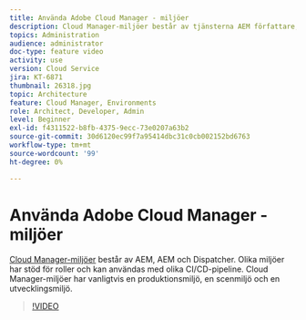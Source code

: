 ```yaml
---
title: Använda Adobe Cloud Manager - miljöer
description: Cloud Manager-miljöer består av tjänsterna AEM författare, AEM publicering och Dispatcher. Olika miljöer har stöd för roller och kan användas med olika CI/CD-pipeline. Cloud Manager-miljöer har vanligtvis en produktionsmiljö, en scenmiljö och en utvecklingsmiljö.
topics: Administration
audience: administrator
doc-type: feature video
activity: use
version: Cloud Service
jira: KT-6871
thumbnail: 26318.jpg
topic: Architecture
feature: Cloud Manager, Environments
role: Architect, Developer, Admin
level: Beginner
exl-id: f4311522-b8fb-4375-9ecc-73e0207a63b2
source-git-commit: 30d6120ec99f7a95414dbc31c0cb002152bd6763
workflow-type: tm+mt
source-wordcount: '99'
ht-degree: 0%

---
```


# Använda Adobe Cloud Manager - miljöer

[Cloud Manager-miljöer](https://experienceleague.adobe.com/docs/experience-manager-cloud-manager/using/how-to-use/manage-your-environment.html) består av AEM, AEM och Dispatcher. Olika miljöer har stöd för roller och kan användas med olika CI/CD-pipeline. Cloud Manager-miljöer har vanligtvis en produktionsmiljö, en scenmiljö och en utvecklingsmiljö.

>[!VIDEO](https://video.tv.adobe.com/v/26318?quality=12&learn=on)
